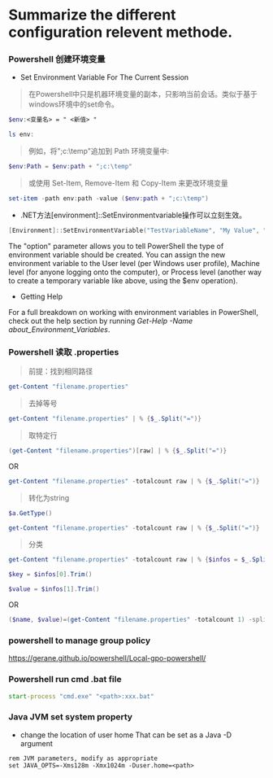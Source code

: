 # Summarize the different configuration relevent methode.
### Powershell 创建环境变量 

* Set Environment Variable For The Current Session 

>在Powershell中只是机器环境变量的副本，只影响当前会话。类似于基于windows环境中的set命令。

```powershell
$env:<变量名> = " <新值> "

ls env:
```
>例如，将";c:\temp"追加到 Path 环境变量中:

```powershell
$env:Path = $env:path + ";c:\temp"
```

>或使用 Set-Item, Remove-Item 和 Copy-Item 来更改环境变量

```powershell
set-item -path env:path -value ($env:path + ";c:\temp")
```

* .NET方法[environment]::SetEnvironmentvariable操作可以立刻生效。

```powershell
[Environment]::SetEnvironmentVariable("TestVariableName", "My Value", "option")
```

The "option" parameter allows you to tell PowerShell the type of environment variable should be created. You can assign the new environment variable to the User level (per Windows user profile), Machine level (for anyone logging onto the computer), or Process level (another way to create a temporary variable like above, using the $env operation).

* Getting Help

For a full breakdown on working with environment variables in PowerShell, check out the help section by running _Get-Help -Name about_Environment_Variables_.

### Powershell 读取 .properties 

>前提：找到相同路径

```powershell
get-Content "filename.properties"
```

>去掉等号

```powershell
get-Content "filename.properties" | % {$_.Split("=")}
```

>取特定行

```powershell
(get-Content "filename.properties")[raw] | % {$_.Split("=")}
```

OR

```powershell
get-Content "filename.properties" -totalcount raw | % {$_.Split("=")}
```

>转化为string

```powershell
$a.GetType()

get-Content "filename.properties" -totalcount raw | % {$_.Split("=")} | Out-String 
```

>分类

```powershell
get-Content "filename.properties" -totalcount raw | % {$infos = $_.Split("=")}

$key = $infos[0].Trim()

$value = $infos[1].Trim()
```

OR

```powershell
($name, $value)=(get-Content "filename.properties" -totalcount 1) -split '='
```

### powershell to manage group policy
<https://gerane.github.io/powershell/Local-gpo-powershell/>

### Powershell run cmd .bat file
```cmd
start-process "cmd.exe" "<path>:xxx.bat"
```

### Java JVM set system property
* change the location of user home
That can be set as a Java -D argument
```JVM
rem JVM parameters, modify as appropriate
set JAVA_OPTS=-Xms128m -Xmx1024m -Duser.home=<path>
```
